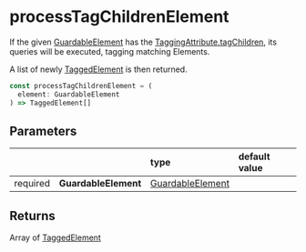 # processTagChildrenElement

If the given [GuardableElement](/tracking/browser/api-reference/definitions/GuardableElement.md) has the [TaggingAttribute.tagChildren](/tracking/browser/api-reference/definitions/TaggingAttribute.md#taggingattributetagchildren), its queries will be executed, tagging matching Elements.

A list of newly [TaggedElement](/tracking/browser/api-reference/definitions/TaggedElement.md) is then returned.

```typescript
const processTagChildrenElement = (
  element: GuardableElement
) => TaggedElement[]
```

## Parameters
|          |                      | type                                                                        | default value
| :-:      | :--                  | :--                                                                         | :--           
| required | **GuardableElement** | [GuardableElement](/tracking/browser/api-reference/definitions/GuardableElement.md) |


## Returns
Array of [TaggedElement](/tracking/browser/api-reference/definitions/TaggedElement.md)
